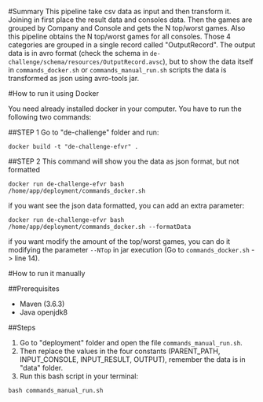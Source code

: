 #Summary
This pipeline take csv data as input and then transform it. 
Joining in first place the result data and consoles data. 
Then the games are grouped by Company and Console and gets the N top/worst games.
Also this pipeline obtains the N top/worst games for all consoles. 
Those 4 categories are grouped in a single record called "OutputRecord".
The output data is in avro format (check the schema in `de-challenge/schema/resources/OutputRecord.avsc`), 
but to show the data itself in `commands_docker.sh` or `commands_manual_run.sh` scripts 
the data is transformed as json using avro-tools jar.

#How to run it using Docker

You need already installed docker in your computer.
You have to run the following two commands:

##STEP 1
Go to "de-challenge" folder and run: 
```
docker build -t "de-challenge-efvr" .
```

##STEP 2
This command will show you  the data as json format, but not formatted
```
docker run de-challenge-efvr bash /home/app/deployment/commands_docker.sh
```
if you want see the json data formatted, you can add an extra parameter:
```
docker run de-challenge-efvr bash /home/app/deployment/commands_docker.sh --formatData
```

if you want modify the amount of the top/worst games, you can do it modifying the parameter `--NTop` in jar execution (Go to `commands_docker.sh` -> line 14).

#How to run it manually

##Prerequisites
 - Maven (3.6.3)
 - Java openjdk8

##Steps
1. Go to "deployment" folder and open the file `commands_manual_run.sh`.
2. Then replace the values in the four constants (PARENT_PATH, INPUT_CONSOLE, INPUT_RESULT, OUTPUT), remember the data is in "data" folder.
3. Run this bash script in your terminal:
```
bash commands_manual_run.sh
```

